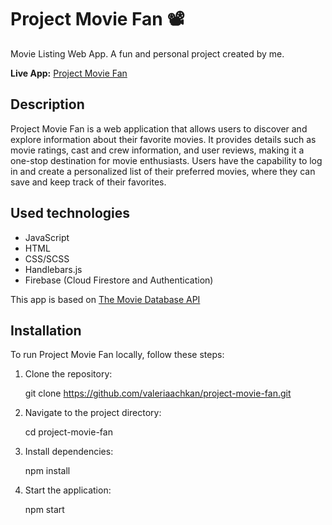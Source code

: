 # Project Movie Fan 📽️

Movie Listing Web App. A fun and personal project created by me.

**Live App:** [Project Movie Fan](https://project-movie-fan.herokuapp.com/)

## Description

Project Movie Fan is a web application that allows users to discover and explore information about their favorite movies. It provides details such as movie ratings, cast and crew information, and user reviews, making it a one-stop destination for movie enthusiasts.
Users have the capability to log in and create a personalized list of their preferred movies, where they can save and keep track of their favorites.

## Used technologies

- JavaScript
- HTML
- CSS/SCSS
- Handlebars.js
- Firebase (Cloud Firestore and Authentication)

This app is based on [The Movie Database API ](https://www.themoviedb.org/)

## Installation

To run Project Movie Fan locally, follow these steps:

1. Clone the repository:

   git clone https://github.com/valeriaachkan/project-movie-fan.git

2. Navigate to the project directory:

   cd project-movie-fan

3. Install dependencies:

   npm install

4. Start the application:

   npm start
